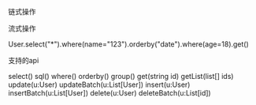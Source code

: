 
链式操作

流式操作

User.select("*").where(name="123").orderby("date").where(age=18).get()

支持的api

select()
sql()
where()
orderby()
group()
get(string id)
getList(list[] ids)
update(u:User)
updateBatch(u:List[User])
insert(u:User)
insertBatch(u:List[User])
delete(u:User)
deleteBatch(u:List[id])